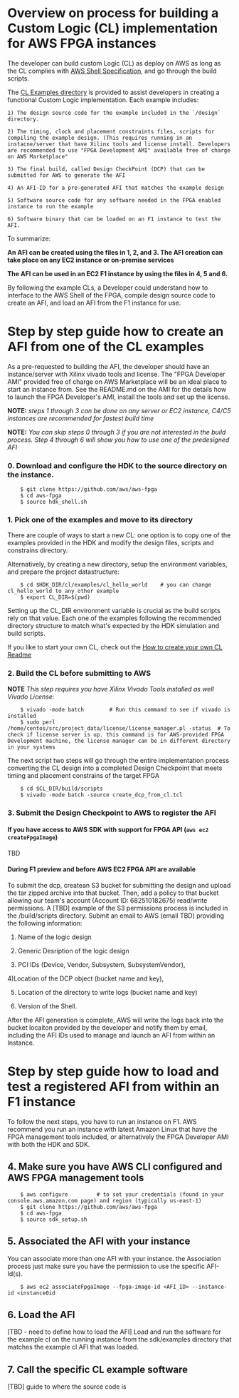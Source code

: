 # Overview on process for building a Custom Logic (CL) implementation for AWS FPGA instances

The developer can build custom Logic (CL) as deploy on AWS as long as the CL complies with [AWS Shell Specification](https://github.com/aws/aws-fpga/hdk/doc/AWS_Shell_Interface_Specifications.md), and go through the build scripts. 

The [CL Examples directory](https://github.com/aws/aws-fpga/tree/master/hdk/cl/examples) is provided to assist developers in creating a
functional Custom Logic implementation. Each example includes:

    1) The design source code for the example included in the `/design` directory.

    2) The timing, clock and placement constraints files, scripts for compiling the example design. (This requires running in an instacne/server that have Xilinx tools and license install. Developers are recommended to use "FPGA Development AMI" available free of charge on AWS Marketplace"

    3) The final build, called Design CheckPoint (DCP) that can be submitted for AWS to generate the AFI

    4) An AFI-ID for a pre-generated AFI that matches the example design

    5) Software source code for any software needed in the FPGA enabled instance to run the example

    6) Software binary that can be loaded on an F1 instance to test the AFI. 

To summarize:

**An AFI can be created using the files in 1, 2, and 3. The AFI creation can take place on any EC2 instance or on-premise services**

**The AFI can be used in an EC2 F1 instance by using the files in 4, 5 and 6.**

By following the example CLs, a Developer could understand how to interface to the AWS Shell of the FPGA, compile design source code to create an AFI, and load an AFI from the F1 instance for use.

# Step by step guide how to create an AFI from one of the CL examples

As a pre-requested to building the AFI, the developer should have an instance/server with Xilinx vivado tools and license. The "FPGA Developer AMI" provided free of charge on AWS Marketplace will be an ideal place to start an instance from. See the README.md on the AMI for the details how to launch the FPGA Developer's AMI, install the tools and set up the license.

**NOTE:** *steps 1 through 3 can be done on any server or EC2 instance, C4/C5 instances are recommended for fastest build time*

**NOTE:** *You can skip steps 0 through 3 if you are not interested in the build process.  Step 4 through 6 will show you how to use one of the predesigned AFI*

### 0. Download and configure the HDK to the source directory on the instance.

        $ git clone https://github.com/aws/aws-fpga
        $ cd aws-fpga
        $ source hdk_shell.sh
    
### 1. Pick one of the examples and move to its directory

There are couple of ways to start a new CL: one option is to copy one of the examples provided in the HDK and modify the design files, scripts and constrains directory.

Alternatively, by creating a new directory, setup the environment variables, and prepare the project datastructure:

        $ cd $HDK_DIR/cl/examples/cl_hello_world    # you can change cl_hello_world to any other example
        $ export CL_DIR=$(pwd)
        
Setting up the CL_DIR environment variable is crucial as the build scripts rely on that value.
Each one of the examples following the recommended directory structure to match what's expected by the HDK simulation and build scripts.

If you like to start your own CL, check out the [How to create your own CL Readme](../developer_designs/README.md)

### 2. Build the CL before submitting to AWS

**NOTE** *This step requires you have Xilinx Vivado Tools installed as well Vivado License:*

        $ vivado -mode batch        # Run this command to see if vivado is installed
        $ sudo perl /home/centos/src/project_data/license/license_manager.pl -status  # To check if license server is up. this command is for AWS-provided FPGA Development machine, the license manager can be in different directory in your systems
    
The next script two steps will go through the entire implementation process converting the CL design into a completed Design Checkpoint that meets timing and placement constrains of the target FPGA

        $ cd $CL_DIR/build/scripts
        $ vivado -mode batch -source create_dcp_from_cl.tcl 
        
### 3. Submit the Design Checkpoint to AWS to register the AFI

#### If you have access to AWS SDK with support for FPGA API (`aws ec2 createFpgaImage`)
TBD

#### During F1 preview and before AWS EC2 FPGA API are available

To submit the dcp, createan S3 bucket for submitting the design and upload the tar zipped archive into that bucket. Then, add a policy to that bucket allowing our team's account (Account ID: 682510182675) read/write permissions. A [TBD] example of the S3 permissions process is included in the /build/scripts directory. Submit an email to AWS (email TBD) providing the following
information: 

1) Name of the logic design

2) Generic Desription of the logic design

3) PCI IDs (Device, Vendor, Subsystem, SubsystemVendor),

4)Location of the DCP object (bucket name and key),

5) Location of the directory to write logs (bucket name and key)

6) Version of the Shell. 


After the AFI generation is complete, AWS will write the logs back into the bucket locaiton provided by the developer and notify them
by email, including the AFI IDs used to manage and launch an AFI from within an Instance.

# Step by step guide how to load and test a registered AFI from within an F1 instance

To follow the next steps, you have to run an instance on F1. AWS recommend you run an instance with latest Amazon Linux that have the FPGA management tools included, or alternatively the FPGA Developer AMI with both the HDK and SDK.

## 4. Make sure you have AWS CLI configured and AWS FPGA management tools

        $ aws configure         # to set your credentials (found in your console.aws.amazon.com page) and region (typically us-east-1)
        $ git clone https://github.com/aws/aws-fpga
        $ cd aws-fpga
        $ source sdk_setup.sh
        
## 5. Associated the AFI with your instance

You can associate more than one AFI with your instance. the Association process just make sure you have the permission to use the specific AFI-Id(s).

        $ aws ec2 associateFpgaImage --fpga-image-id <AFI_ID> --instance-id <instance0id
        
## 6. Load the AFI

[TBD - need to define how to load the AFI]
Load and run the software for the example cl on the running instance
from the sdk/examples directory that matches the example cl AFI that was
loaded.

## 7. Call the specific CL example software

[TBD] guide to where the source code is 
